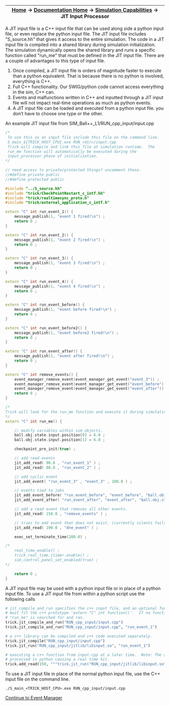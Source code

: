 | [Home](/trick) → [Documentation Home](../Documentation-Home) → [Simulation Capabilities](Simulation-Capabilities) → JIT Input Processor |
|------------------------------------------------------------------|

A JIT input file is a C++ input file that can be used along side a python input file, or even replace the python input file.  The JIT input file includes "S_source.hh" that gives it access to the entire simulation.  The code in a JIT input file is compiled into a shared library during simulation initialization.  The simulation dynamically opens the shared library and runs a specific function called "run_me" that must be defined in the JIT input file.  There are a couple of advantages to this type of input file.

1.  Once compiled, a JIT input file is orders of magnitude faster to execute than a python equivalent.  That is because there is no python is involved, everything is C++.
2. Full C++ functionality.  Our SWIG/python code cannot access everything in the sim, C++ can.
3. Events and malfunctions written in C++ and inputted through a JIT input file will not impact real-time operations as much as python events.
4. A JIT input file can be loaded and executed from a python input file.  you don’t have to choose one type or the other.

An example JIT input file from SIM_Ball++_L1/RUN_cpp_input/input.cpp

```c++
/*
 To use this as an input file include this file on the command line.
 S_main_${TRICK_HOST_CPU}.exe RUN_<dir>/input.cpp
 Trick will compile and link this file at simulation runtime.  The
 run_me function will automatically be executed during the
 input_processor phase of initialization.
*/

// need access to private/protected things? uncomment these.
//#define private public
//#define protected public

#include "../S_source.hh"
#include "trick/CheckPointRestart_c_intf.hh"
#include "trick/realtimesync_proto.h"
#include "trick/external_application_c_intf.h"

extern "C" int run_event_1() {
    message_publish(1, "event 1 fired!\n") ;
    return 0 ;
}

extern "C" int run_event_2() {
    message_publish(1, "event 2 fired!\n") ;
    return 0 ;
}

extern "C" int run_event_3() {
    message_publish(1, "event 3 fired!\n") ;
    return 0 ;
}

extern "C" int run_event_4() {
    message_publish(1, "event 4 fired!\n") ;
    return 0 ;
}

extern "C" int run_event_before() {
    message_publish(1, "event before fired!\n") ;
    return 0 ;
}

extern "C" int run_event_before2() {
    message_publish(1, "event before2 fired!\n") ;
    return 0 ;
}

extern "C" int run_event_after() {
    message_publish(1, "event after fired!\n") ;
    return 0 ;
}

extern "C" int remove_events() {
    event_manager_remove_event(event_manager_get_event("event_3")) ;
    event_manager_remove_event(event_manager_get_event("event_before")) ;
    event_manager_remove_event(event_manager_get_event("event_after")) ;
    return 0 ;
}

/*
Trick will look for the run_me function and execute it during simulation initialization. 
*/
extern "C" int run_me() {

    // modify variables within sim_objects.
    ball.obj.state.input.position[0] = 6.0 ;
    ball.obj.state.input.position[1] = 6.0 ;

    checkpoint_pre_init(true) ;

    // add read events
    jit_add_read( 90.0 , "run_event_1" ) ;
    jit_add_read( 80.0 , "run_event_2" ) ;

    // add cyclic event
    jit_add_event( "run_event_3" , "event_3" , 100.0 ) ;

    // events tied to jobs
    jit_add_event_before( "run_event_before", "event_before", "ball.obj.state_print" ) ;
    jit_add_event_after( "run_event_after", "event_after", "ball.obj.state_print" ) ;

    // add a read event that removes all other events.
    jit_add_read( 150.0 , "remove_events" ) ;

    // tries to add event that does not exist. (currently silents fails)
    jit_add_read( 190.0 , "dne_event" ) ;

    exec_set_terminate_time(200.0) ;

/*
    real_time_enable() ;
    trick_real_time.itimer.enable() ;
    sim_control_panel_set_enabled(true) ;
*/

    return 0 ;
}
```

A JIT input file may be used with a python input file or in place of a python input file.  To use a JIT input file from within a python script use the following calls

```python
# jit_compile_and_run specifies the c++ input file, and an optional function name to run.  The function
# must fit the c++ prototype 'extern "C" int function()'.  If no function name is given, the function
# "run_me" is searched for and ran.
trick.jit_compile_and_run("RUN_cpp_input/input.cpp")
trick.jit_compile_and_run("RUN_cpp_input/input.cpp", "run_event_1")

# a c++ library can be compiled and c++ code executed separately.
trick.jit_compile("RUN_cpp_input/input.cpp")
trick.jit_run("RUN_cpp_input/jitlib/libinput.so", "run_event_1")

# executing a c++ function from input.cpp at a later time.  Note: The add_read call will still be
# processed in python causing a real time hit.
trick.add_read(150, """trick.jit_run("RUN_cpp_input/jitlib/libinput.so", "run_event_1")""")
```

To use a JIT input file in place of the normal python input file, use the C++ input file on the command line.

```
./S_main_<TRICK_HOST_CPU>.exe RUN_cpp_input/input.cpp
```

[Continue to Event Manager](Event-Manager)

